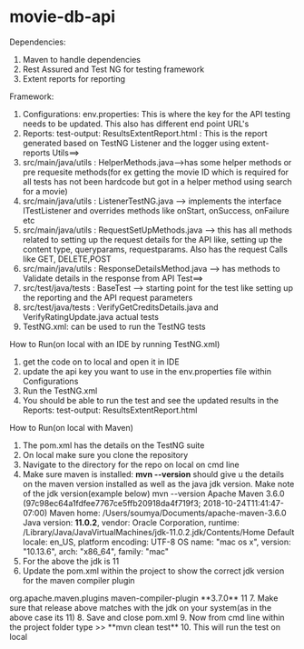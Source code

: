 # movie-db-api

Dependencies:
1. Maven to handle dependencies
2. Rest Assured and Test NG for testing framework
3. Extent reports for reporting

Framework:
1. Configurations: env.properties: This is where the key for the API testing needs to be updated. This also has different end point URL's
2. Reports: test-output: ResultsExtentReport.html : This is the report generated based on TestNG Listener and the logger using extent-reports
Utils==>
3. src/main/java/utils : HelperMethods.java-->has some helper methods or pre requesite methods(for ex getting the movie ID which is required for all tests has not been hardcode but got in a helper method using search for a movie)
4. src/main/java/utils : ListenerTestNG.java --> implements the interface ITestListener and overrides methods like onStart, onSuccess, onFailure etc
5. src/main/java/utils : RequestSetUpMethods.java --> this has all methods related to setting up the request details for the API like, setting up the content type, queryparams, requestparams. Also has the request Calls like GET, DELETE,POST
6. src/main/java/utils : ResponseDetailsMethod.java --> has methods to Validate details in the response from API
Test==>
7. src/test/java/tests : BaseTest --> starting point for the test like setting up the reporting and the API request parameters
8. src/test/java/tests : VerifyGetCreditsDetails.java  and VerifyRatingUpdate.java actual tests
9. TestNG.xml: can be used to run the TestNG tests

How to Run(on local with an IDE by running TestNG.xml)
1. get the code on to local and open it in IDE
2. update the api key you want to use in the env.properties file within Configurations
3. Run the TestNG.xml
4. You should be able to run the test and see the updated results in the Reports: test-output: ResultsExtentReport.html 

How to Run(on local with Maven)
1. The pom.xml has the details on the TestNG suite
2. On local make sure you clone the repository
3. Navigate to the directory for the repo on local on cmd line
4. Make sure maven is installed: **mvn --version** should give u the details on the maven version installed as well as the java jdk version. Make note of the jdk version(example below)
mvn --version
Apache Maven 3.6.0 (97c98ec64a1fdfee7767ce5ffb20918da4f719f3; 2018-10-24T11:41:47-07:00)
Maven home: /Users/soumya/Documents/apache-maven-3.6.0
Java version: **11.0.2**, vendor: Oracle Corporation, runtime: /Library/Java/JavaVirtualMachines/jdk-11.0.2.jdk/Contents/Home
Default locale: en_US, platform encoding: UTF-8
OS name: "mac os x", version: "10.13.6", arch: "x86_64", family: "mac"
5. For the above the jdk is 11
6. Update the pom.xml within the project to show the correct jdk version for the maven compiler plugin
<plugin>
                <groupId>org.apache.maven.plugins</groupId>
                <artifactId>maven-compiler-plugin</artifactId>
               **<version>3.7.0</version>**
                <configuration>
                    <release>11</release>
                </configuration>
            </plugin>
7. Make sure that release above matches with the jdk on your system(as in the above case its 11)
8. Save and close pom.xml
9. Now from cmd line within the project folder type >> **mvn clean test**
10. This will run the test on local


